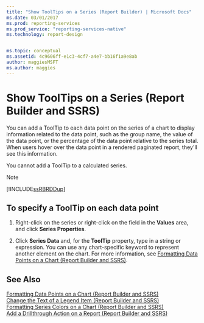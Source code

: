 ```yaml
---
title: "Show ToolTips on a Series (Report Builder) | Microsoft Docs"
ms.date: 03/01/2017
ms.prod: reporting-services
ms.prod_service: "reporting-services-native"
ms.technology: report-design


ms.topic: conceptual
ms.assetid: 4c9606ff-e1c3-4cf7-a4e7-bb16f1a9e8ab
author: maggiesMSFT
ms.author: maggies
---
```

# Show ToolTips on a Series (Report Builder and SSRS)
  You can add a ToolTip to each data point on the series of a chart to display information related to the data point, such as the group name, the value of the data point, or the percentage of the data point relative to the series total. When users hover over the data point in a rendered paginated report, they'll see this information.  
  
 You cannot add a ToolTip to a calculated series.  
  
> [!NOTE]  
>  [!INCLUDE[ssRBRDDup](../../includes/ssrbrddup-md.md)]  
  
## To specify a ToolTip on each data point  
  
1.  Right-click on the series or right-click on the field in the **Values** area, and click **Series Properties**.  
  
2.  Click **Series Data** and, for the **ToolTip** property, type in a string or expression. You can use any chart-specific keyword to represent another element on the chart. For more information, see [Formatting Data Points on a Chart &#40;Report Builder and SSRS&#41;](../../reporting-services/report-design/formatting-data-points-on-a-chart-report-builder-and-ssrs.md).  
  
## See Also  
 [Formatting Data Points on a Chart &#40;Report Builder and SSRS&#41;](../../reporting-services/report-design/formatting-data-points-on-a-chart-report-builder-and-ssrs.md)   
 [Change the Text of a Legend Item &#40;Report Builder and SSRS&#41;](../../reporting-services/report-design/chart-legend-change-item-text-report-builder.md)   
 [Formatting Series Colors on a Chart &#40;Report Builder and SSRS&#41;](../../reporting-services/report-design/formatting-series-colors-on-a-chart-report-builder-and-ssrs.md)   
 [Add a Drillthrough Action on a Report &#40;Report Builder and SSRS&#41;](../../reporting-services/report-design/add-a-drillthrough-action-on-a-report-report-builder-and-ssrs.md)  
  
  
